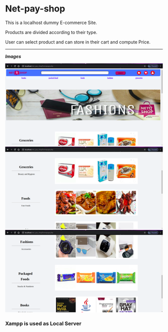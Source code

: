 # Net-pay-shop

This is a localhost dummy E-commerce Site.

Products are divided according to their type.

User can select product and can store in their cart and compute Price.

---

***_Images_***

<img src="images/Screenshot1.png" />

<img src="images/Screenshot2.png" />

<img src="images/Screenshot3.png" />

### Xampp is used as Local Server
